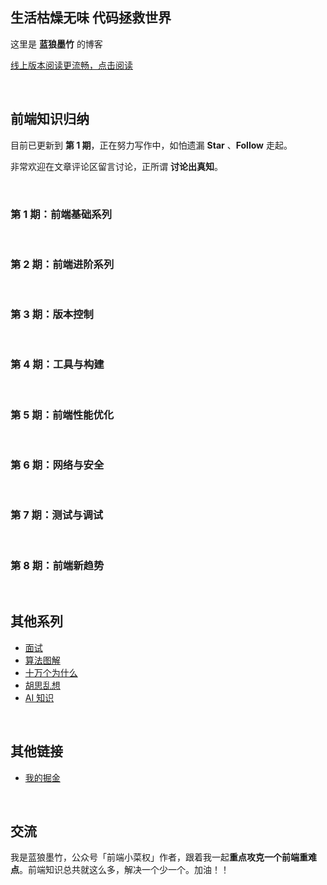 
## 生活枯燥无味 代码拯救世界

这里是 **蓝狼墨竹** 的博客

[线上版本阅读更流畅，点击阅读](https://lanlangmozhu.com/blog/)

<br/>



## 前端知识归纳

目前已更新到 **第 1 期**，正在努力写作中，如怕遗漏 **Star** 、**Follow** 走起。

非常欢迎在文章评论区留言讨论，正所谓 **讨论出真知**。

<br/>



### 第 1 期：前端基础系列
<br/>

### 第 2 期：前端进阶系列
<br/>

### 第 3 期：版本控制
<br/>

### 第 4 期：工具与构建
<br/>

### 第 5 期：前端性能优化
<br/>

### 第 6 期：网络与安全
<br/>

### 第 7 期：测试与调试
<br/>

### 第 8 期：前端新趋势
<br/>

## 其他系列
* [面试](https://github.com/lanlangmozhu/interview)
* [算法图解](https://github.com/lanlangmozhu/algorithm-solution)
* [十万个为什么](https://github.com/lanlangmozhu/why)
* [胡思乱想](https://github.com/lanlangmozhu/think) 
* [AI 知识](https://github.com/lanlangmozhu/AI-knowledge) 



<!-- * [前端 100 问：能搞懂80%的请把简历给我](https://github.com/yygmind/blog/issues/43) -->



<br/>


## 其他链接

* [我的掘金](https://juejin.cn/user/219558057875101/posts)


<!-- * [优质资料](https://www.yuque.com/advanced-frontend) -->

<br/>


## 交流

我是蓝狼墨竹，公众号「前端小菜权」作者，跟着我一起**重点攻克一个前端重难点**。前端知识总共就这么多，解决一个少一个。加油！！

<!-- 如果你想加群讨论每期面试知识点，公众号回复[[加群](#)]即可 ![image](http://resource.muyiy.cn/image/20200123162151.png) -->



